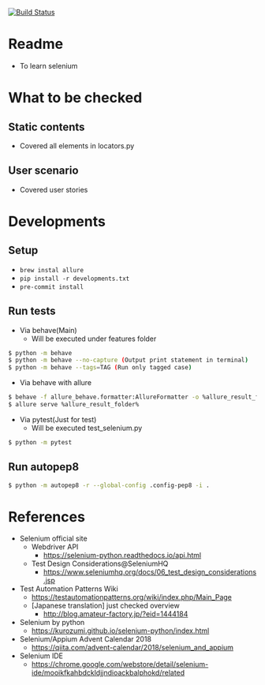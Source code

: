 [![Build Status](https://travis-ci.org/ki4070ma/selenium-sample.svg?branch=master)](https://travis-ci.org/ki4070ma/selenium-sample)

# Readme
* To learn selenium

# What to be checked
## Static contents
* Covered all elements in locators.py

## User scenario
* Covered user stories

# Developments
## Setup

* ```brew instal allure```
* ```pip install -r developments.txt```
* ```pre-commit install```

## Run tests
* Via behave(Main)
   * Will be executed under features folder

```bash
$ python -m behave
$ python -m behave --no-capture (Output print statement in terminal)
$ python -m behave --tags=TAG (Run only tagged case)
```

* Via behave with allure

```bash
$ behave -f allure_behave.formatter:AllureFormatter -o %allure_result_folder% ./features
$ allure serve %allure_result_folder%
```

* Via pytest(Just for test)
   * Will be executed test_selenium.py

```bash
$ python -m pytest
```

## Run autopep8

```bash
$ python -m autopep8 -r --global-config .config-pep8 -i .
```

# References
* Selenium official site
   * Webdriver API
      * https://selenium-python.readthedocs.io/api.html
   * Test Design Considerations@SeleniumHQ
      * https://www.seleniumhq.org/docs/06_test_design_considerations.jsp
* Test Automation Patterns Wiki
   * https://testautomationpatterns.org/wiki/index.php/Main_Page
   * [Japanese translation] just checked overview
      * http://blog.amateur-factory.jp/?eid=1444184
* Selenium by python
   * https://kurozumi.github.io/selenium-python/index.html
* Selenium/Appium Advent Calendar 2018
   * https://qiita.com/advent-calendar/2018/selenium_and_appium
* Selenium IDE
   * https://chrome.google.com/webstore/detail/selenium-ide/mooikfkahbdckldjjndioackbalphokd/related
 
